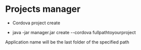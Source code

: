 # Projects manager

- Cordova project create
* java -jar manager.jar create --cordova fullpathtoyourproject

Application name will be the last folder of the specified path